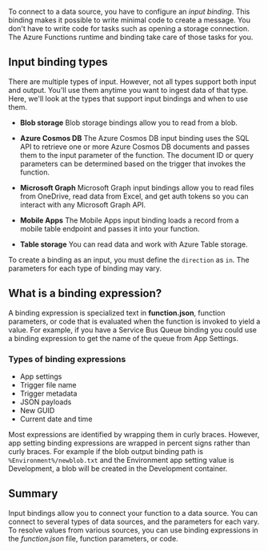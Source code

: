 To connect to a data source, you have to configure an *input binding*. This binding makes it possible to write minimal code to create a message. You don't have to write code for tasks such as opening a storage connection. The Azure Functions runtime and binding take care of those tasks for you.

## Input binding types

There are multiple types of input. However, not all types support both input and output. You'll use them anytime you want to ingest data of that type. Here, we'll look at the types that support input bindings and when to use them.

- **Blob storage**  Blob storage bindings allow you to read from a blob.

- **Azure Cosmos DB**  The Azure Cosmos DB input binding uses the SQL API to retrieve one or more Azure Cosmos DB documents and passes them to the input parameter of the function. The document ID or query parameters can be determined based on the trigger that invokes the function.

- **Microsoft Graph**  Microsoft Graph input bindings allow you to read files from OneDrive, read data from Excel, and get auth tokens so you can interact with any Microsoft Graph API.

- **Mobile Apps**  The Mobile Apps input binding loads a record from a mobile table endpoint and passes it into your function.

- **Table storage**  You can read data and work with Azure Table storage.

To create a binding as an input, you must define the `direction` as `in`.
The parameters for each type of binding may vary.

## What is a binding expression?

A binding expression is specialized text in **function.json**, function parameters, or code that is evaluated when the function is invoked to yield a value. For example, if you have a Service Bus Queue binding you could use a binding expression to get the name of the queue from App Settings.

### Types of binding expressions

- App settings
- Trigger file name
- Trigger metadata
- JSON payloads
- New GUID
- Current date and time

Most expressions are identified by wrapping them in curly braces. However, app setting binding expressions are wrapped in percent signs rather than curly braces. For example if the blob output binding path is `%Environment%/newblob.txt` and the Environment app setting value is Development, a blob will be created in the Development container.

## Summary

Input bindings allow you to connect your function to a data source. You can connect to several types of data sources, and the parameters for each vary. To resolve values from various sources, you can use binding expressions in the *function.json* file, function parameters, or code.